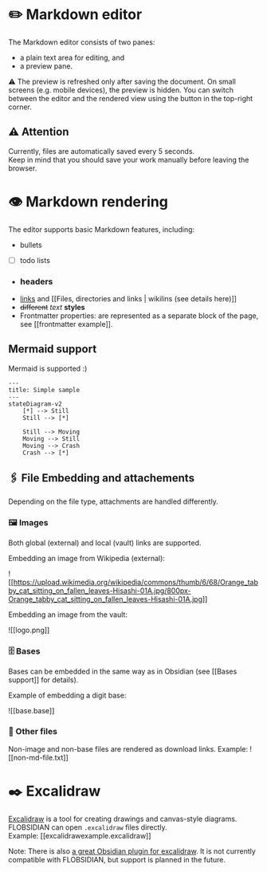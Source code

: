# ✏️ Markdown editor

The Markdown editor consists of two panes:
- a plain text area for editing, and
- a preview pane.

⚠️ The preview is refreshed only after saving the document.
On small screens (e.g. mobile devices), the preview is hidden.
You can switch between the editor and the rendered view using the button in the top-right corner.

## ⚠️ Attention 

Currently, files are automatically saved every 5 seconds.  
Keep in mind that you should save your work manually before leaving the browser.


# 👁️ Markdown rendering

The editor supports basic Markdown features, including:
* bullets
* [ ] todo lists
* ### headers
* [links](https://github.com/bahleg/flobsidian) and [[Files, directories and links | wikilins (see details here)]]
* ~~different~~ *text* **styles**
* Frontmatter properties: are represented as a separate block of the page, see [[frontmatter example]].
## Mermaid support

Mermaid is supported :) 
```mermaid 
---
title: Simple sample
---
stateDiagram-v2
    [*] --> Still
    Still --> [*]

    Still --> Moving
    Moving --> Still
    Moving --> Crash
    Crash --> [*]
```
## 🖇️ File Embedding and attachements

Depending on the file type, attachments are handled differently.
### 🖼️ Images

Both global (external) and local (vault) links are supported.

Embedding an image from Wikipedia (external):

![[https://upload.wikimedia.org/wikipedia/commons/thumb/6/68/Orange_tabby_cat_sitting_on_fallen_leaves-Hisashi-01A.jpg/800px-Orange_tabby_cat_sitting_on_fallen_leaves-Hisashi-01A.jpg]]

Embedding an image from the vault:

![[logo.png]]

### 🗄️ Bases

Bases can be embedded in the same way as in Obsidian (see [[Bases support]] for details).

Example of embedding a digit base:

![[base.base]]

### 📄 Other files

Non-image and non-base files are rendered as download links. Example:
![[non-md-file.txt]]

# ✒️ Excalidraw

[Excalidraw](https://excalidraw.com/) is a tool for creating drawings and canvas-style diagrams.
FLOBSIDIAN can open `.excalidraw` files directly.  
Example: [[excalidrawexample.excalidraw]]

Note: There is also [a great Obsidian plugin for excalidraw](https://github.com/zsviczian/obsidian-excalidraw-plugin). It is not currently compatible with FLOBSIDIAN, but support is planned in the future.
